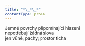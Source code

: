 ```yaml
---
title: "*\_*\_*"
contentType: prose
---
```


Jemné povrchy připomínající hlazení  
nepotřebují žádná slova  
jen vůně, pachy; prostor ticha
